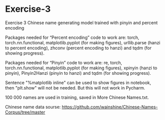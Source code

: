 # Exercise-3
Exercise 3 Chinese name generating model trained with pinyin and percent encoding

Packages needed for “Percent encoding” code to work are: torch, torch.nn.functional, matplotlib.pyplot (for making figures), urllib.parse (hanzi to percent encoding), zhconv (percent encoding to hanzi) and tqdm (for showing progress).

Packages needed for “Pinyin” code to work are: re, torch, torch.nn.functional, matplotlib.pyplot (for making figures), xpinyin (hanzi to pinyin), Pinyin2Hanzi (pinyin to hanzi) and tqdm (for showing progress).

Sentence "%matplotlib inline" can be used to show figures in notebook, then "plt.show" will not be needed. But this will not work in Pycharm.

100 000 names are used in training, saved in More Chinese Names.txt.

Chinese name data sourse: https://github.com/wainshine/Chinese-Names-Corpus/tree/master
